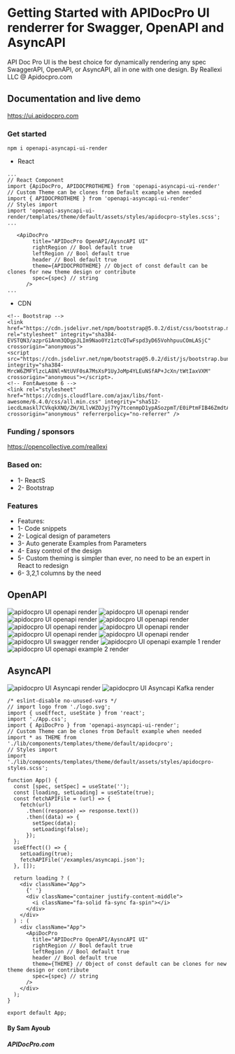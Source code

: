 # Getting Started with APIDocPro UI renderrer for Swagger, OpenAPI and AsyncAPI

API Doc Pro UI is the best choice for dynamically rendering any spec SwaggerAPI, OpenAPI, or AsyncAPI, all in one with one design. By Reallexi LLC @ Apidocpro.com

## Documentation and live demo
https://ui.apidocpro.com

### Get started

```
npm i openapi-asyncapi-ui-render
```

- React

```
...
// React Component
import {ApiDocPro, APIDOCPROTHEME} from 'openapi-asyncapi-ui-render'
// Custom Theme can be clones from Default example when needed
import { APIDOCPROTHEME } from 'openapi-asyncapi-ui-render'
// Styles import
import 'openapi-asyncapi-ui-render/templates/theme/default/assets/styles/apidocpro-styles.scss';
...

   <ApiDocPro
        title="APIDocPro OpenAPI/AysncAPI UI"
        rightRegion // Bool default true
        leftRegion // Bool default true
        header // Bool default true
        theme={APIDOCPROTHEME} // Object of const default can be clones for new theme design or contribute
        spec={spec} // string
      />
...
```

- CDN

```
<!-- Bootstrap -->
<link href="https://cdn.jsdelivr.net/npm/bootstrap@5.0.2/dist/css/bootstrap.min.css" rel="stylesheet" integrity="sha384-EVSTQN3/azprG1Anm3QDgpJLIm9Nao0Yz1ztcQTwFspd3yD65VohhpuuCOmLASjC" crossorigin="anonymous">
<script src="https://cdn.jsdelivr.net/npm/bootstrap@5.0.2/dist/js/bootstrap.bundle.min.js" integrity="sha384-MrcW6ZMFYlzcLA8Nl+NtUVF0sA7MsXsP1UyJoMp4YLEuNSfAP+JcXn/tWtIaxVXM" crossorigin="anonymous"></script>.
<!-- FontAwesome 6 -->
<link rel="stylesheet" href="https://cdnjs.cloudflare.com/ajax/libs/font-awesome/6.4.0/css/all.min.css" integrity="sha512-iecdLmaskl7CVkqkXNQ/ZH/XLlvWZOJyj7Yy7tcenmpD1ypASozpmT/E0iPtmFIB46ZmdtAc9eNBvH0H/ZpiBw==" crossorigin="anonymous" referrerpolicy="no-referrer" />

```

### Funding / sponsors

https://opencollective.com/reallexi

### Based on:

- 1- ReactS
- 2- Bootstrap

### Features

- Features:
- 1- Code snippets
- 2- Logical design of parameters
- 3- Auto generate Examples from Parameters
- 4- Easy control of the design
- 5- Custom theming is simpler than ever, no need to be an expert in React to redesign
- 6- 3,2,1 columns by the need

## OpenAPI

![apidocpro UI openapi render](https://github.com/ddkits/apidocpro-openapi-ui-render/raw/main/screenshots/APIDocpro-UIat%2010.17.25%20PM.png)
![apidocpro UI openapi render](https://github.com/ddkits/apidocpro-openapi-ui-render/raw/main/screenshots/APIDocpro-UIat%2010.17.43%20PM.png)
![apidocpro UI openapi render](https://github.com/ddkits/apidocpro-openapi-ui-render/raw/main/screenshots/APIDocpro-UIat%2010.17.53%20PM.png)
![apidocpro UI openapi render](https://github.com/ddkits/apidocpro-openapi-ui-render/raw/main/screenshots/APIDocpro-UIat%2010.17.58%20PM.png)
![apidocpro UI openapi render](https://github.com/ddkits/apidocpro-openapi-ui-render/raw/main/screenshots/APIDocpro-UIat%2010.18.04%20PM.png)
![apidocpro UI openapi render](https://github.com/ddkits/apidocpro-openapi-ui-render/raw/main/screenshots/APIDocpro-UIat%2010.18.21%20PM.png)
![apidocpro UI openapi render](https://github.com/ddkits/apidocpro-openapi-ui-render/raw/main/screenshots/APIDocpro-UIat%2010.18.43%20PM.png)
![apidocpro UI openapi render](https://github.com/ddkits/apidocpro-openapi-ui-render/raw/main/screenshots/APIDocpro-UIat%2010.19.00%20PM.png)
![apidocpro UI swagger render](https://github.com/ddkits/apidocpro-openapi-ui-render/raw/main/screenshots/swagger.png)
![apidocpro UI openapi example 1 render](https://github.com/ddkits/apidocpro-openapi-ui-render/raw/main/screenshots/example2.png)
![apidocpro UI openapi example 2 render](https://github.com/ddkits/apidocpro-openapi-ui-render/raw/main/screenshots/example1.png)

## AsyncAPI

![apidocpro UI Asyncapi render](https://github.com/ddkits/apidocpro-openapi-ui-render/raw/main/screenshots/asyncapi1.png)
![apidocpro UI Asyncapi Kafka render](https://github.com/ddkits/apidocpro-openapi-ui-render/raw/main/screenshots/kafka-asyncapi.png)

```
/* eslint-disable no-unused-vars */
// import logo from './logo.svg';
import { useEffect, useState } from 'react';
import './App.css';
import { ApiDocPro } from 'openapi-asyncapi-ui-render';
// Custom Theme can be clones from Default example when needed
import * as THEME from './lib/components/templates/theme/default/apidocpro';
// Styles import
import './lib/components/templates/theme/default/assets/styles/apidocpro-styles.scss';

function App() {
  const [spec, setSpec] = useState('');
  const [loading, setLoading] = useState(true);
  const fetchAPIFile = (url) => {
    fetch(url)
      .then((response) => response.text())
      .then((data) => {
        setSpec(data);
        setLoading(false);
      });
  };
  useEffect(() => {
    setLoading(true);
    fetchAPIFile('/examples/asyncapi.json');
  }, []);

  return loading ? (
    <div className="App">
      {' '}
      <div className="container justify-content-middle">
        <i className="fa-solid fa-sync fa-spin"></i>
      </div>
    </div>
  ) : (
    <div className="App">
      <ApiDocPro
        title="APIDocPro OpenAPI/AysncAPI UI"
        rightRegion // Bool default true
        leftRegion // Bool default true
        header // Bool default true
        theme={THEME} // Object of const default can be clones for new theme design or contribute
        spec={spec} // string
      />
    </div>
  );
}

export default App;

```


#### By Sam Ayoub

##### APIDocPro.com
